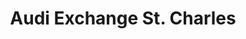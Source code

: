 ---
title: "Audi Exchange St. Charles"
url: /st-charles/audi-exchange-st-charles/
shop: Autohaus
---